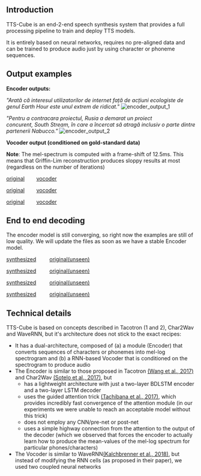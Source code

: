 ## Introduction

TTS-Cube is an end-2-end speech synthesis system that provides a full processing pipeline to train and deploy TTS models.
   
It is entirely based on neural networks, requires no pre-aligned data and can be trained to produce audio just by using character or phoneme sequences.

## Output examples

**Encoder outputs:**

*"Arată că interesul utilizatorilor de internet față de acțiuni ecologiste de genul Earth Hour este unul extrem de ridicat."* 
![encoder_output_1](https://raw.githubusercontent.com/tiberiu44/TTS-Cube/master/examples/encoder/anca_dcnews_0023.png "Encoder output example 1")

*"Pentru a contracara proiectul, Rusia a demarat un proiect concurent, South Stream, în care a încercat să atragă inclusiv o parte dintre partenerii Nabucco."*
![encoder_output_2](https://raw.githubusercontent.com/tiberiu44/TTS-Cube/master/examples/encoder/anca_dcnews_0439.png "Encoder output example 2")


**Vocoder output (conditioned on gold-standard data)**

**Note**: The mel-spectrum is computed with a frame-shift of 12.5ms. This means that Griffin-Lim reconstruction produces sloppy results at most (regardless on the number of iterations)

[original](https://raw.githubusercontent.com/tiberiu44/TTS-Cube/master/examples/vocoder/anca_dcnews_0127.orig.mp3) &nbsp;&nbsp;&nbsp;&nbsp;&nbsp;&nbsp;&nbsp;[vocoder](https://raw.githubusercontent.com/tiberiu44/TTS-Cube/master/examples/vocoder/anca_dcnews_0127.mp3)

[original](https://raw.githubusercontent.com/tiberiu44/TTS-Cube/master/examples/vocoder/anca_dcnews_0439.orig.mp3) &nbsp;&nbsp;&nbsp;&nbsp;&nbsp;&nbsp;&nbsp;[vocoder](https://raw.githubusercontent.com/tiberiu44/TTS-Cube/master/examples/vocoder/anca_dcnews_0439.mp3)

[original](https://raw.githubusercontent.com/tiberiu44/TTS-Cube/master/examples/vocoder/anca_dcnews_0925.orig.mp3) &nbsp;&nbsp;&nbsp;&nbsp;&nbsp;&nbsp;&nbsp;[vocoder](https://raw.githubusercontent.com/tiberiu44/TTS-Cube/master/examples/vocoder/anca_dcnews_0925.mp3)

## End to end decoding

The encoder model is still converging, so right now the examples are still of low quality. We will update the files as soon as we have a stable Encoder model. 

[synthesized](https://raw.githubusercontent.com/tiberiu44/TTS-Cube/master/examples/e2e/anca_dcnews_0023.mp3) &nbsp;&nbsp;&nbsp;&nbsp;&nbsp;&nbsp;&nbsp; [original(unseen)](https://raw.githubusercontent.com/tiberiu44/TTS-Cube/master/examples/e2e/anca_dcnews_0023.orig.mp3)

[synthesized](https://raw.githubusercontent.com/tiberiu44/TTS-Cube/master/examples/e2e/anca_dcnews_0810.mp3) &nbsp;&nbsp;&nbsp;&nbsp;&nbsp;&nbsp;&nbsp; [original(unseen)](https://raw.githubusercontent.com/tiberiu44/TTS-Cube/master/examples/e2e/anca_dcnews_0810.orig.mp3)

[synthesized](https://raw.githubusercontent.com/tiberiu44/TTS-Cube/master/examples/e2e/anca_dcnews_0852.mp3) &nbsp;&nbsp;&nbsp;&nbsp;&nbsp;&nbsp;&nbsp; [original(unseen)](https://raw.githubusercontent.com/tiberiu44/TTS-Cube/master/examples/e2e/anca_dcnews_0852.orig.mp3)

[synthesized](https://raw.githubusercontent.com/tiberiu44/TTS-Cube/master/examples/e2e/anca_dcnews_0001.mp3) &nbsp;&nbsp;&nbsp;&nbsp;&nbsp;&nbsp;&nbsp; [original(unseen)](https://raw.githubusercontent.com/tiberiu44/TTS-Cube/master/examples/e2e/anca_dcnews_0001.orig.mp3)

## Technical details
 
TTS-Cube is based on concepts described in Tacotron (1 and 2), Char2Wav and WaveRNN, but it's architecture does not stick to the exact recipes:

- It has a dual-architecture, composed of (a) a module (Encoder) that converts sequences of characters or phonemes into mel-log spectrogram and (b) a RNN-based Vocoder that is conditioned on the spectrogram to produce audio
- The Encoder is similar to those proposed in Tacotron [(Wang et al., 2017)](http://bengio.abracadoudou.com/cv/publications/pdf/wang_2017_arxiv.pdf) and Char2Wav [(Sotelo et al., 2017)](https://openreview.net/pdf?id=B1VWyySKx), but 
    - has a lightweight architecture with just a two-layer BDLSTM encoder and a two-layer LSTM decoder
    - uses the guided attention trick [(Tachibana et al., 2017)](https://arxiv.org/pdf/1710.08969), which provides incredibly fast convergence of the attention module (in our experiments we were unable to reach an acceptable model without this trick)
    - does not employ any CNN/pre-net or post-net
    - uses a simple highway connection from the attention to the output of the decoder (which we observed that forces the encoder to actually learn how to produce the mean-values of the mel-log spectrum for particular phones/characters)
- The Vocoder is similar to WaveRNN[(Kalchbrenner et al., 2018)](https://arxiv.org/pdf/1802.08435), but instead of modifying the RNN cells (as proposed in their paper), we used two coupled neural networks
    
    

